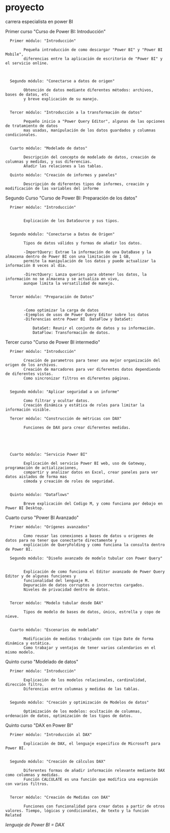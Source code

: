 # proyecto
carrera especialista en power BI

  Primer curso "Curso de Power BI: Introducción"

      Primer módulo: "Introducción"

            Pequeña introducción de como descargar "Power BI" y "Power BI Mobile",
            diferencias entre la aplicación de escritorio de "Power BI" y el servicio online.



      Segundo módulo: "Conectarse a datos de origen"
  
            Obtención de datos mediante diferentes métodos: archivos, bases de datos, etc
            y breve explicación de su manejo.
    
  
      Tercer módulo: "Introducción a la transformación de datos"
  
            Pequeño inicio a "Power Query Editor", algunas de las opciones de tratamiento de datos
            mas usadas, manipulación de los datos guardados y columnas condicionales.
            

      Cuarto módulo: "Modelado de datos"
        
            Descripción del concepto de modelado de datos, creación de columnas y medidas, y sus diferencias.
            Añadir las relaciones a las tablas.
            
      Quinto módulo: "Creación de informes y paneles"

            Descripción de diferentes tipos de informes, creación y modificación de las variables del informe
  
  
  Segundo Curso "Curso de Power BI: Preparación de los datos"
      
      Primer módulo: "Introducción"
            
            
            Explicación de los DataSource y sus tipos.
            
        
      Segundo módulo: "Conectarse a Datos de Origen"
      
            Tipos de datos válidos y formas de añadir los datos.
            
            -ImportQuery: Extrae la información de una DataBase y la almacena dentro de Power BI con una limitación de 1 GB, 
            permite la manipulación de los datos y puede actualizar la información 8 veces al día.
      
            -DirectQuery: Lanza queries para obtener los datos, la información no se almacena y se actualiza en vivo,
            aunque limita la versatilidad de manejo.
            
            
      Tercer módulo: "Preparación de Datos"
      
      
            -Como optimizar la carga de datos
            -Ejemplos de usos de Power Query Editor sobre los datos
            -Diferencias entre Power BI  DataFlow y DataSet:
            
                DataSet: Reunir el conjunto de datos y su información.
                DataFlow: Transformación de datos.
      
      
  Tercer curso "Curso de Power BI intermedio"
  
      Primer módulo: "Introducción"
      
            Creación de parametros para tener una mejor organización del origen de los archivos.
            Creación de marcadores para ver diferentes datos dependiendo de diferentes vistas.
            Como sincronizar filtros en diferentes páginas.
            
            
      Segundo módulo: "Aplicar seguridad a un informe"
            
            Como filtrar y ocultar datos.
            Creación dinámica y estática de roles para limitar la información visible.
            
      Tercer módulo: "Construcción de métricas con DAX"
      
            Funciones de DAX para crear diferentes medidas.
            
            
            
            
            
      Cuarto módulo: "Servicio Power BI"
            
            Explicación del servicio Power BI web, uso de Gateway, programación de actializaciones, 
            compartir y analizar datos en Excel, crear paneles para ver datos aislados de forma mas 
            cómoda y creación de roles de seguridad.
            
            
      Quinto módulo: "Dataflows"
            
            Breve explicación del Codigo M, y como funciona por debajo en Power BI Desktop.
            
            
            
  Cuarto curso "Power BI Avanzado"
            
      Primer módulo: "Orígenes avanzados"
            
            Como reusar las conexiones a bases de datos u origenes de datos para no tener que conectarte directamente y 
            explicación de QueryFolding y como funciona la consulta dentro de Power BI.
            
      Segundo módulo: "Diseño avanzado de modelo tubular con Power Query"
            
            
            Explicación de como funciona el Editor avanzado de Power Query Editor y de algunas funciones y
            funcionalidad del lenguaje M.
            Depuración de datos corruptos o incorrectos cargados.
            Niveles de privacidad dentro de datos.
            
            
      Tercer módulo: "Modelo tubular desde DAX"
            
            Tipos de modelo de bases de datos, único, estrella y copo de nieve.
            
            
      Cuarto módulo: "Escenarios de modelado"
            
            Modificación de medidas trabajando con tipo Date de forma dinámica y estática.
            Como trabajar y ventajas de tener varios calendarios en el mismo modelo.
            
            
  Quinto curso "Modelado de datos"
            
      Primer módulo: "Introducción"
            
            Explicación de los modelos relacionales, cardinalidad, dirección filtro.
            Diferencias entre columnas y medidas de las tablas.
            
            
      Segundo módulo: "Creación y optimización de Modelos de datos"
            
            Optimización de los modelos: ocultación de columnas, ordenación de datos, optimización de los tipos de datos.
            
            
            
  Quinto curso "DAX en Power BI"
            
      Primer módulo: "Introducción al DAX"
            
            Explicación de DAX, el lenguaje especifico de Microsoft para Power BI.
            
            
      Segundo módulo: "Creación de cálculos DAX"
            
            Diferentes formas de añadir información relevante mediante DAX como columnas y medidas.
            Función CALCULATE es una función que modifica una expresión con varios filtros.
            
            
      Tercer módulo: "Creación de Medidas con DAX"
            
            Funciones con funcionalidad para crear datos a partir de otros valores. Tiempo, lógicas y condicionales, de texto y la función Related
            
            

*lenguaje de Power BI = DAX*
